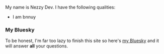 ---
---

My name is Nezzy Dev. I have the following qualities:

- I am bnnuy

### My Bluesky

To be honest, I'm far too lazy to finish this site so here's [my Bluesky](https://bsky.app/profile/hopscorch.bsky.social) and it will answer **all** your questions.
